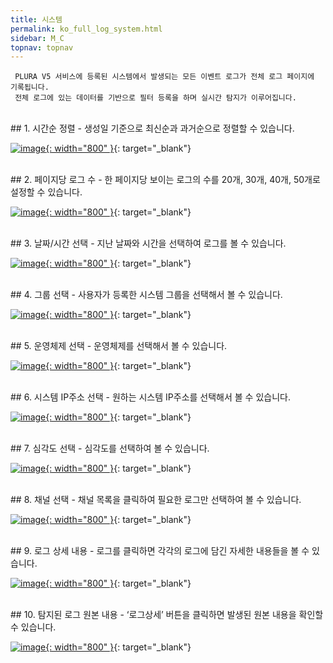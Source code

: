 ```yaml
---
title: 시스템
permalink: ko_full_log_system.html
sidebar: M_C
topnav: topnav
---
```


     PLURA V5 서비스에 등록된 시스템에서 발생되는 모든 이벤트 로그가 전체 로그 페이지에 기록됩니다.
     전체 로그에 있는 데이터를 기반으로 필터 등록을 하며 실시간 탐지가 이루어집니다.

<br />
## 1. 시간순 정렬
- 생성일 기준으로 최신순과 과거순으로 정렬할 수 있습니다.

[![image](/docs/images/Manual/common/full_log/system/1.png){: width="800" }](/docs/images/Manual/common/full_log/system/1.png){: target="_blank"}

<br />
## 2. 페이지당 로그 수
- 한 페이지당 보이는 로그의 수를 20개, 30개, 40개, 50개로 설정할 수 있습니다.

[![image](/docs/images/Manual/common/full_log/system/2.png){: width="800" }](/docs/images/Manual/common/full_log/system/2.png){: target="_blank"}

<br />
## 3. 날짜/시간 선택
- 지난 날짜와 시간을 선택하여 로그를 볼 수 있습니다.

[![image](/docs/images/Manual/common/full_log/system/3.png){: width="800" }](/docs/images/Manual/common/full_log/system/3.png){: target="_blank"} 

<br />
## 4. 그룹 선택
- 사용자가 등록한 시스템 그룹을 선택해서 볼 수 있습니다.

[![image](/docs/images/Manual/common/full_log/system/4.png){: width="800" }](/docs/images/Manual/common/full_log/system/4.png){: target="_blank"}

<br />
## 5. 운영체제 선택
- 운영체제를 선택해서 볼 수 있습니다.

[![image](/docs/images/Manual/common/full_log/system/5.png){: width="800" }](/docs/images/Manual/common/full_log/system/5.png){: target="_blank"}

<br />
## 6. 시스템 IP주소 선택
- 원하는 시스템 IP주소를 선택해서 볼 수 있습니다.

[![image](/docs/images/Manual/common/full_log/system/6.png){: width="800" }](/docs/images/Manual/common/full_log/system/6.png){: target="_blank"} 

<br />
## 7. 심각도 선택
- 심각도를 선택하여 볼 수 있습니다.

[![image](/docs/images/Manual/common/full_log/system/7.png){: width="800" }](/docs/images/Manual/common/full_log/system/7.png){: target="_blank"} 

<br />
## 8. 채널 선택
- 채널 목록을 클릭하여 필요한 로그만 선택하여 볼 수 있습니다.

[![image](/docs/images/Manual/common/full_log/system/8.png){: width="800" }](/docs/images/Manual/common/full_log/system/8.png){: target="_blank"} 

<br />
## 9. 로그 상세 내용
- 로그를 클릭하면 각각의 로그에 담긴 자세한 내용들을 볼 수 있습니다.

[![image](/docs/images/Manual/common/full_log/system/9.png){: width="800" }](/docs/images/Manual/common/full_log/system/9.png){: target="_blank"}

<br />
## 10. 탐지된 로그 원본 내용
- ‘로그상세’ 버튼을 클릭하면 발생된 원본 내용을 확인할 수 있습니다.

[![image](/docs/images/Manual/common/full_log/system/10.png){: width="800" }](/docs/images/Manual/common/full_log/system/10.png){: target="_blank"}